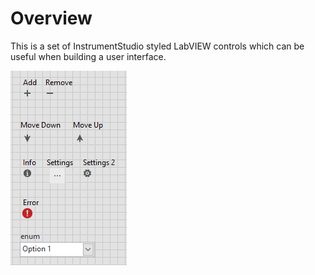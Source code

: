 # Overview

This is a set of InstrumentStudio styled LabVIEW controls which can be useful when building a user interface.

![Controls](../../../docs/images/styled_buttons.png)
